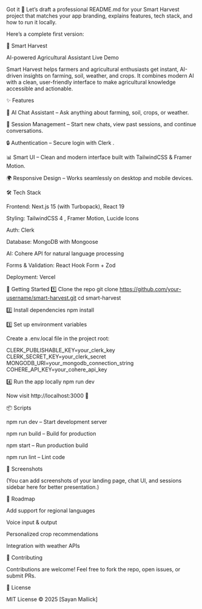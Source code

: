 
Got it 🚀 Let’s draft a professional README.md for your Smart Harvest project that matches your app branding, explains features, tech stack, and how to run it locally.

Here’s a complete first version:

🌱 Smart Harvest

AI-powered Agricultural Assistant
Live Demo

Smart Harvest helps farmers and agricultural enthusiasts get instant, AI-driven insights on farming, soil, weather, and crops. It combines modern AI with a clean, user-friendly interface to make agricultural knowledge accessible and actionable.

✨ Features

🤖 AI Chat Assistant – Ask anything about farming, soil, crops, or weather.

💬 Session Management – Start new chats, view past sessions, and continue conversations.

🔒 Authentication – Secure login with Clerk
.

📊 Smart UI – Clean and modern interface built with TailwindCSS & Framer Motion.

🌍 Responsive Design – Works seamlessly on desktop and mobile devices.

🛠️ Tech Stack

Frontend: Next.js 15
 (with Turbopack), React 19

Styling: TailwindCSS 4
, Framer Motion, Lucide Icons

Auth: Clerk

Database: MongoDB
 with Mongoose

AI: Cohere
 API for natural language processing

Forms & Validation: React Hook Form + Zod

Deployment: Vercel

🚀 Getting Started
1️⃣ Clone the repo
git clone https://github.com/your-username/smart-harvest.git
cd smart-harvest

2️⃣ Install dependencies
npm install

3️⃣ Set up environment variables

Create a .env.local file in the project root:

CLERK_PUBLISHABLE_KEY=your_clerk_key
CLERK_SECRET_KEY=your_clerk_secret
MONGODB_URI=your_mongodb_connection_string
COHERE_API_KEY=your_cohere_api_key

4️⃣ Run the app locally
npm run dev


Now visit http://localhost:3000
 🎉

📦 Scripts

npm run dev – Start development server

npm run build – Build for production

npm start – Run production build

npm run lint – Lint code

📸 Screenshots

(You can add screenshots of your landing page, chat UI, and sessions sidebar here for better presentation.)

🔮 Roadmap

 Add support for regional languages

 Voice input & output

 Personalized crop recommendations

 Integration with weather APIs

🤝 Contributing

Contributions are welcome! Feel free to fork the repo, open issues, or submit PRs.

📄 License

MIT License © 2025 [Sayan Mallick]
